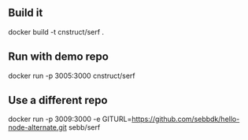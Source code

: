 ## Build it
docker build -t cnstruct/serf .

## Run with demo repo
docker run -p 3005:3000 cnstruct/serf

## Use a different repo
docker run -p 3009:3000 -e GITURL=https://github.com/sebbdk/hello-node-alternate.git sebb/serf 
